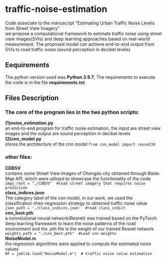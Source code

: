 # traffic-noise-estimation
Code associate to the manuscript "Estimating Urban Traffic Noise Levels from Street View Imagery"  
we propose a computational framework to estimate traffic noise using street view images(SVIs) and deep learning approaches based on real-world measurement. The proposed model can achieve end-to-end output from SVIs to road traffic noise (sound perception in decibel levels)  
## Eequirements
The python version used was **Python 3.9.7**, The requirements to execute the code is in the file **requirements.txt**
## Files Description  
### The core of the program lies in the two python scripts:  
**(1)noise_estimation.py**  
an end-to-end program for traffic noise estimation, the input are street view images and the output are sound perception in decibel levels  
**(2)cnn_model.py**  
stores the architecture of the cnn model
    ```from cnn_model import resnet34```   
### other files:  
**CDBSV**   
contains some Street View Images of Chengdu city obtained through Baidu Map API, which were utilized to showcase the functionality of the code   
    ```imgs_root = "./CDBSV"  #load street imagery that requires noise prediction```   
**class_indices.json**  
The category label of the cnn model, in our work, we used the classification-then-regression strategy to obtained traffic noise value  
    ```json_path = './class_indices.json'  #read class_indict```  
**cnn_best.pth**   
a convolutional neural network(Resnet) was trained based on the PyTorch deep learning framework to learn the noise patterns of the road environment and the .pth file is the weight of our trained Resnet network
    ```weights_path = "./cnn_best.pth"  #Load cnn weights```  
**NoiseModel.m**  
the regression algorithms were applied to compute the estimated noise values  
    ```RF = joblib.load("NoiseModel.m")  # traffic noise value estimation```  
